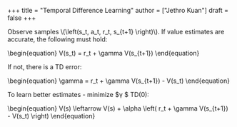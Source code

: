 +++
title = "Temporal Difference Learning"
author = ["Jethro Kuan"]
draft = false
+++

Observe samples \\(\left(s_t, a_t, r_t, s\_{t+1} \right)\\). If value
estimates are accurate, the following must hold:

\begin{equation}
V(s_t) = r_t + \gamma V(s\_{t+1})
\end{equation}

If not, there is a TD error:

\begin{equation}
\gamma = r_t + \gamma V(s\_{t+1}) - V(s_t)
\end{equation}

To learn better estimates - minimize $&gamma; $ TD(0):

\begin{equation}
V(s) \leftarrow V(s) + \alpha \left( r_t + \gamma V(s\_{t+1}) - V(s_t) \right)
\end{equation}
